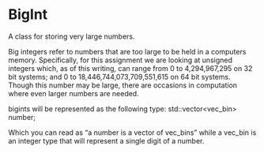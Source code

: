 # BigInt

A class for storing very large numbers.


Big integers refer to numbers that are too large to be held in a computers memory.
Specifically, for this assignment we are looking at unsigned integers which, as
of this writing, can range from 0 to 4,294,967,295 on 32 bit systems; and 0 to
18,446,744,073,709,551,615 on 64 bit systems. Though this number may be large,
there are occasions in computation where even larger numbers are needed.


bigints will be represented as the following type:
std::vector<vec_bin> number;

Which you can read as “a number is a vector of vec_bins” while a vec_bin is
an integer type that will represent a single digit of a number.
